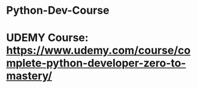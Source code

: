 # Python-Dev-Course
# UDEMY Course: https://www.udemy.com/course/complete-python-developer-zero-to-mastery/

